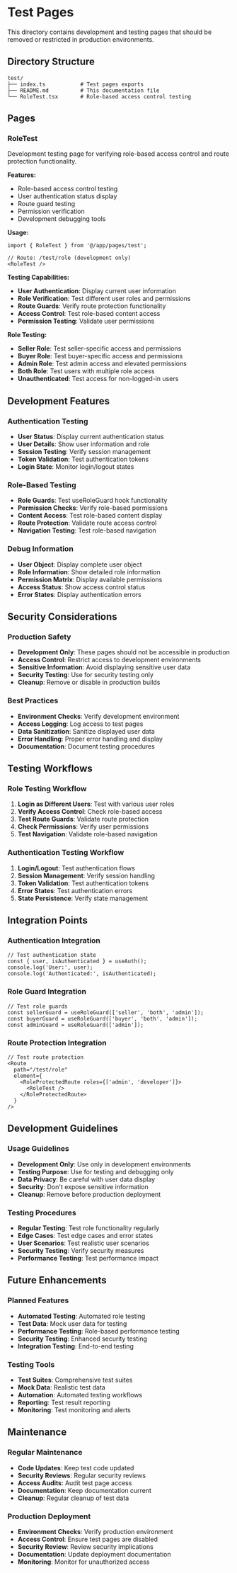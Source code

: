 # Test Pages

This directory contains development and testing pages that should be removed or restricted in production environments.

## Directory Structure

```
test/
├── index.ts           # Test pages exports
├── README.md          # This documentation file
└── RoleTest.tsx       # Role-based access control testing
```

## Pages

### RoleTest
Development testing page for verifying role-based access control and route protection functionality.

**Features:**
- Role-based access control testing
- User authentication status display
- Route guard testing
- Permission verification
- Development debugging tools

**Usage:**
```tsx
import { RoleTest } from '@/app/pages/test';

// Route: /test/role (development only)
<RoleTest />
```

**Testing Capabilities:**
- **User Authentication**: Display current user information
- **Role Verification**: Test different user roles and permissions
- **Route Guards**: Verify route protection functionality
- **Access Control**: Test role-based content access
- **Permission Testing**: Validate user permissions

**Role Testing:**
- **Seller Role**: Test seller-specific access and permissions
- **Buyer Role**: Test buyer-specific access and permissions
- **Admin Role**: Test admin access and elevated permissions
- **Both Role**: Test users with multiple role access
- **Unauthenticated**: Test access for non-logged-in users

## Development Features

### Authentication Testing
- **User Status**: Display current authentication status
- **User Details**: Show user information and role
- **Session Testing**: Verify session management
- **Token Validation**: Test authentication tokens
- **Login State**: Monitor login/logout states

### Role-Based Testing
- **Role Guards**: Test useRoleGuard hook functionality
- **Permission Checks**: Verify role-based permissions
- **Content Access**: Test role-based content display
- **Route Protection**: Validate route access control
- **Navigation Testing**: Test role-based navigation

### Debug Information
- **User Object**: Display complete user object
- **Role Information**: Show detailed role information
- **Permission Matrix**: Display available permissions
- **Access Status**: Show access control status
- **Error States**: Display authentication errors

## Security Considerations

### Production Safety
- **Development Only**: These pages should not be accessible in production
- **Access Control**: Restrict access to development environments
- **Sensitive Information**: Avoid displaying sensitive user data
- **Security Testing**: Use for security testing only
- **Cleanup**: Remove or disable in production builds

### Best Practices
- **Environment Checks**: Verify development environment
- **Access Logging**: Log access to test pages
- **Data Sanitization**: Sanitize displayed user data
- **Error Handling**: Proper error handling and display
- **Documentation**: Document testing procedures

## Testing Workflows

### Role Testing Workflow
1. **Login as Different Users**: Test with various user roles
2. **Verify Access Control**: Check role-based access
3. **Test Route Guards**: Validate route protection
4. **Check Permissions**: Verify user permissions
5. **Test Navigation**: Validate role-based navigation

### Authentication Testing Workflow
1. **Login/Logout**: Test authentication flows
2. **Session Management**: Verify session handling
3. **Token Validation**: Test authentication tokens
4. **Error States**: Test authentication errors
5. **State Persistence**: Verify state management

## Integration Points

### Authentication Integration
```tsx
// Test authentication state
const { user, isAuthenticated } = useAuth();
console.log('User:', user);
console.log('Authenticated:', isAuthenticated);
```

### Role Guard Integration
```tsx
// Test role guards
const sellerGuard = useRoleGuard(['seller', 'both', 'admin']);
const buyerGuard = useRoleGuard(['buyer', 'both', 'admin']);
const adminGuard = useRoleGuard(['admin']);
```

### Route Protection Integration
```tsx
// Test route protection
<Route 
  path="/test/role" 
  element={
    <RoleProtectedRoute roles={['admin', 'developer']}>
      <RoleTest />
    </RoleProtectedRoute>
  } 
/>
```

## Development Guidelines

### Usage Guidelines
- **Development Only**: Use only in development environments
- **Testing Purpose**: Use for testing and debugging only
- **Data Privacy**: Be careful with user data display
- **Security**: Don't expose sensitive information
- **Cleanup**: Remove before production deployment

### Testing Procedures
- **Regular Testing**: Test role functionality regularly
- **Edge Cases**: Test edge cases and error states
- **User Scenarios**: Test realistic user scenarios
- **Security Testing**: Verify security measures
- **Performance Testing**: Test performance impact

## Future Enhancements

### Planned Features
- **Automated Testing**: Automated role testing
- **Test Data**: Mock user data for testing
- **Performance Testing**: Role-based performance testing
- **Security Testing**: Enhanced security testing
- **Integration Testing**: End-to-end testing

### Testing Tools
- **Test Suites**: Comprehensive test suites
- **Mock Data**: Realistic test data
- **Automation**: Automated testing workflows
- **Reporting**: Test result reporting
- **Monitoring**: Test monitoring and alerts

## Maintenance

### Regular Maintenance
- **Code Updates**: Keep test code updated
- **Security Reviews**: Regular security reviews
- **Access Audits**: Audit test page access
- **Documentation**: Keep documentation current
- **Cleanup**: Regular cleanup of test data

### Production Deployment
- **Environment Checks**: Verify production environment
- **Access Control**: Ensure test pages are disabled
- **Security Review**: Review security implications
- **Documentation**: Update deployment documentation
- **Monitoring**: Monitor for unauthorized access
